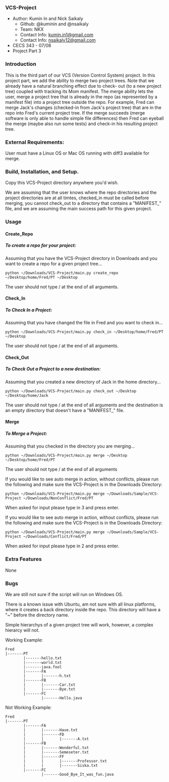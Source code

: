 ### VCS-Project
* Author: Kumin In and Nick Saikaly
  * Github: @kuminin and @nsaikaly
  * Team: NKX
  * Contact Info: kumin.in1@gmail.com
  * Contact Info: nsaikaly12@gmail.com
* CECS 343 - 07/08
* Project Part 3

### Introduction
This is the third part of our VCS (Version Control System) project. In this project part, we add the ability to merge two project trees. Note that we already have a natural branching effect due to check- out (to a new project tree) coupled with tracking its Mom manifest.
The merge ability lets the user, merge a project tree that is already in the repo (as represented by a manifest file) into a project tree outside the repo.
For example, Fred can merge Jack's changes (checked-in from Jack's project tree) that are in the repo into Fred's current project tree. If the merge succeeds (merge software is only able to handle simple file differences) then Fred can eyeball the merge (maybe also run some tests) and check-in his resulting project tree.


### External Requirements:
User must have a Linux OS or Mac OS running with diff3 available for merge.

### Build, Installation, and Setup.
Copy this VCS-Project directory anywhere you'd wish.

We are assuming that the user knows where the repo directories and the project directories are at all timtes, checked_in must be called before merging, you cannot check_out to a directory that contains a "MANIFEST_" file, and we are assuming the main success path for this given project.

### Usage
#### Create_Repo
##### To create a repo for your project:
Assuming that you have the VCS-Project directory in Downloads and you want to create a repo for a given project tree...
```
python ~/Downloads/VCS-Project/main.py create_repo ~/Desktop/home/Fred/PT ~/Desktop
```
The user should not type / at the end of all arguments.

#### Check_In
##### To Check In a Project:
Assuming that you have changed the file in Fred and you want to check in...
```
python ~/Downloads/VCS-Project/main.py check_in ~/Desktop/home/Fred/PT ~/Desktop
```
The user should not type / at the end of all arguments.

#### Check_Out
##### To Check Out a Project to a new destination:
Assuming that you created a new directory of Jack in the home directory...
```
python ~/Downloads/VCS-Project/main.py check_out ~/Desktop ~/Desktop/home/Jack
```
The user should not type / at the end of all arguments and the destination is an empty directory that doesn't have a "MANIFEST_" file.

#### Merge
##### To Merge a Project:
Assuming that you checked in the directory you are merging...
```
python ~/Downloads/VCS-Project/main.py merge ~/Desktop ~/Desktop/home/Fred/PT
```
The user should not type / at the end of all arguments

If you would like to see auto merge in action, without conflicts, please run the following and make sure the VCS-Project is in the Downloads Directory:
```
python ~/Downloads/VCS-Project/main.py merge ~/Downloads/Sample/VCS-Project ~/Downloads/NonConflict/Fred/PT
```
When asked for input please type in 3 and press enter.

If you would like to see auto merge in action, without conflicts, please run the following and make sure the VCS-Project is in the Downloads Directory:
```
python ~/Downloads/VCS-Project/main.py merge ~/Downloads/Sample/VCS-Project ~/Downloads/Conflict/Fred/PT
```
When asked for input please type in 2 and press enter.

### Extra Features
None

### Bugs
We are still not sure if the script will run on Windows OS.

There is a known issue with Ubuntu, am not sure with all linux platforms, where it creates a back directory inside the repo. This directory will have a "~" before the directory name.

Simple hierarchys of a given project tree will work, however, a complex hierarcy will not.

Working Example:
```
Fred
|-------PT
        |-------hello.txt
        |-------world.txt
        |-------java.fool
        |-------FA
        |       |-------h.txt
        |-------FB
        |       |-------Car.txt
        |       |-------Bye.txt
        |-------FC
                |-------Hello.java
```

Not Working Example:
```
Fred
|-------PT
        |-------FA
        |       |-------Have.txt
        |       |-------FD
        |       |       |-------A.txt
        |-------FB
        |       |-------Wonderful.txt
        |       |-------Semeseter.txt
        |       |-------FF
        |       |       |-------Professor.txt
        |       |       |-------Siska.txt
        |-------FC
                |-------Good_Bye_It_was_fun.java
```